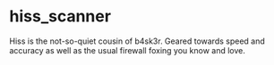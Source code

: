 # hiss_scanner
Hiss is the not-so-quiet cousin of b4sk3r. Geared towards speed and accuracy as well as the usual firewall foxing you know and love.
